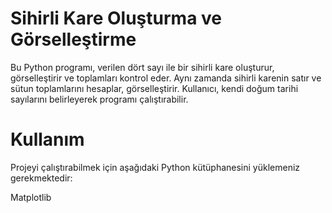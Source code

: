 # Sihirli Kare Oluşturma ve Görselleştirme


Bu Python programı, verilen dört sayı ile bir sihirli kare oluşturur, görselleştirir ve toplamları kontrol eder. 
Aynı zamanda sihirli karenin satır ve sütun toplamlarını hesaplar, görselleştirir. 
Kullanıcı, kendi doğum tarihi sayılarını belirleyerek programı çalıştırabilir.


# Kullanım

Projeyi çalıştırabilmek için aşağıdaki Python kütüphanesini yüklemeniz gerekmektedir:

Matplotlib


